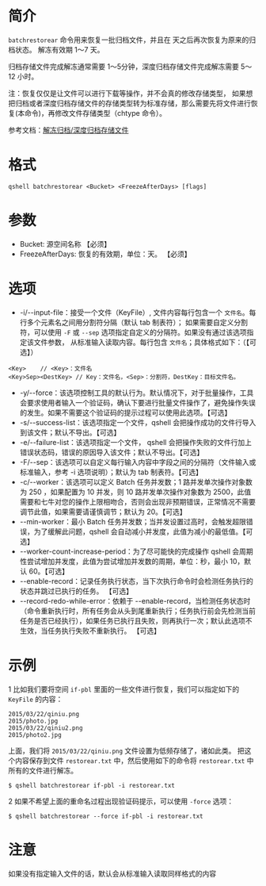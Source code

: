 # 简介
`batchrestorear` 命令用来恢复一批归档文件，并且在 <FreezeAfterDays> 天之后再次恢复为原来的归档状态。<FreezeAfterDays> 解冻有效期 1～7 天。

归档存储文件完成解冻通常需要 1～5分钟，深度归档存储文件完成解冻需要 5～12 小时。

注：恢复仅仅是让文件可以进行下载等操作，并不会真的修改存储类型， 如果想把归档或者深度归档存储文件的存储类型转为标准存储，那么需要先将文件进行恢复(本命令)，再修改文件存储类型（chtype 命令）。

参考文档：[解冻归档/深度归档存储文件](https://developer.qiniu.com/kodo/6380/restore-archive)

# 格式
```
qshell batchrestorear <Bucket> <FreezeAfterDays> [flags]
```

# 参数
- Bucket: 源空间名称 【必须】
- FreezeAfterDays: 恢复的有效期，单位：天。 【必须】

# 选项
- -i/--input-file：接受一个文件（KeyFile）, 文件内容每行包含一个 `文件名`。每行多个元素名之间用分割符分隔（默认 tab 制表符）； 如果需要自定义分割符，可以使用 `-F` 或 `--sep` 选项指定自定义的分隔符。如果没有通过该选项指定该文件参数， 从标准输入读取内容。每行包含 `文件名`；具体格式如下：（【可选】）
```
<Key>    // <Key>：文件名
<Key>Sep><DestKey> // Key：文件名，<Sep>：分割符，DestKey：目标文件名。
```
- -y/--force：该选项控制工具的默认行为。默认情况下，对于批量操作，工具会要求使用者输入一个验证码，确认下要进行批量文件操作了，避免操作失误的发生。如果不需要这个验证码的提示过程可以使用此选项。【可选】
- -s/--success-list：该选项指定一个文件，qshell 会把操作成功的文件行导入到该文件；默认不导出。【可选】
- -e/--failure-list：该选项指定一个文件， qshell 会把操作失败的文件行加上错误状态码，错误的原因导入该文件；默认不导出。【可选】
- -F/--sep：该选项可以自定义每行输入内容中字段之间的分隔符（文件输入或标准输入，参考 -i 选项说明）；默认为 tab 制表符。【可选】
- -c/--worker：该选项可以定义 Batch 任务并发数；1 路并发单次操作对象数为 250 ，如果配置为 10 并发，则 10 路并发单次操作对象数为 2500，此值需要和七牛对您的操作上限相吻合，否则会出现非预期错误，正常情况不需要调节此值，如果需要请谨慎调节；默认为 20。【可选】
- --min-worker：最小 Batch 任务并发数；当并发设置过高时，会触发超限错误，为了缓解此问题，qshell 会自动减小并发度，此值为减小的最低值。【可选】
- --worker-count-increase-period：为了尽可能快的完成操作 qshell 会周期性尝试增加并发度，此值为尝试增加并发数的周期，单位：秒，最小 10，默认 60。【可选】
- --enable-record：记录任务执行状态，当下次执行命令时会检测任务执行的状态并跳过已执行的任务。 【可选】
- --record-redo-while-error：依赖于 --enable-record，当检测任务状态时（命令重新执行时，所有任务会从头到尾重新执行；任务执行前会先检测当前任务是否已经执行），如果任务已执行且失败，则再执行一次；默认此选项不生效，当任务执行失败不重新执行。 【可选】

# 示例
1 比如我们要将空间 `if-pbl` 里面的一些文件进行恢复，我们可以指定如下的 `KeyFile` 的内容：
```
2015/03/22/qiniu.png
2015/photo.jpg
2015/03/22/qiniu2.png
2015/photo2.jpg
```

上面，我们将 `2015/03/22/qiniu.png` 文件设置为低频存储了，诸如此类。
把这个内容保存到文件 `restorear.txt` 中，然后使用如下的命令将 `restorear.txt` 中所有的文件进行解冻。
```
$ qshell batchrestorear if-pbl -i restorear.txt
```

2 如果不希望上面的重命名过程出现验证码提示，可以使用 `-force` 选项：
```
$ qshell batchrestorear --force if-pbl -i restorear.txt
```

# 注意
如果没有指定输入文件的话，默认会从标准输入读取同样格式的内容